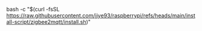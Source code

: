 bash -c "$(curl -fsSL https://raw.githubusercontent.com/jjye93/raspberrypi/refs/heads/main/install-script/zigbee2mqtt/install.sh)"
